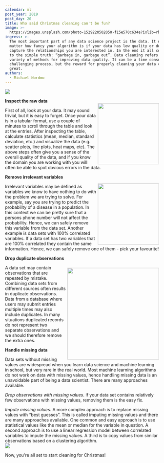```yaml
---
calendar: ml
post_year: 2019
post_day: 20
title: Who said Christmas cleaning can't be fun?
image: >-
  https://images.unsplash.com/photo-1529220502050-f15e570c634e?ixlib=rb-1.2.1&ixid=eyJhcHBfaWQiOjEyMDd9&auto=format&fit=crop&w=1100&q=60
ingress: >-
  The most important part of any data science project is the data. It does not
  matter how fancy your algorithm is if your data has low quality or does not
  capture the relationships you are interested in. In the end it all comes down
  to the simple truth: “garbage in, garbage out”. Data cleaning refers to a
  variety of methods for improving data quality. It can be a time consuming and
  challenging process, but the reward for properly cleaning your data can be
  great.
authors:
  - Michael Nordmo
---
```

<img src="https://i.imgflip.com/3hmrcj.jpg" style="display: block; margin-left: auto; margin-right: auto;"/>

<img src="https://i.imgflip.com/3hmudr.jpg" width=200 align="right" style="margin:30px 0 0 5px"/>

**Inspect the raw data**

First of all, look at your data. It may sound trivial, but it is easy to forget. Once your data is in a tabular format, use a couple of minutes to scroll through the table and look at the entries. After inspecting the table, calculate statistics (mean, median, standard deviation, etc.) and visualize the data (e.g. scatter plots, line plots, heat maps, etc). The above steps often give you a sense of the overall quality of the data, and if you know the domain you are working with you will often be able to spot obvious errors in the data.

<img src="https://i.imgflip.com/3hmum2.jpg" width=200 align="right" style="margin:30px 0 0 5px"/>

**Remove irrelevant variables**

Irrelevant variables may be defined as variables we know to have nothing to do with the problem we are trying to solve. For example, say you are trying to predict the probability of a disease in a population. In this context we can be pretty sure that a persons phone number will not affect the probability. Hence, we can safely remove this variable from the data set. Another example is data sets with 100% correlated variables. If a data set has two variables that are 100% correlated they contain the same information. Hence, we can safely remove one of them - pick your favourite!

<img src="https://i.imgflip.com/3hmurq.jpg" width=300 align="right" margin-right=10 style="margin:40px 0 0 5px"/>

**Drop duplicate observations**

A data set may contain observations that are repeated by mistake. Combining data sets from different sources often results in duplicate observations. Data from a database where users may submit entries multiple times may also include duplicates. In many situations duplicated records do not represent two separate observations and we should therefore remove the extra ones.

**Handle missing data**

Data sets without missing values are widespread when you learn data science and machine learning in school, but very rare in the real world. Most machine learning algorithms do not work on data with missing values, hence handling missing data is an unavoidable part of being a data scientist. There are many approaches available.

_Drop observations with missing values_. If your data set contains relatively few observations with missing values, removing them is the easy fix.

_Impute missing values_. A more complex approach is to replace missing values with “best guesses”. This is called imputing missing values and there are many approaches available. One common and easy approach is to use statistical values like the mean or median for the variable in question. A second approach is to use a linear regression model between correlated variables to impute the missing values. A third is to copy values from similar observations based on a clustering algorithm.
<img src="https://i.imgflip.com/3hmv8b.jpg" style="display: block; margin-left: auto; margin-right: auto;"/>



Now, you're all set to start cleaning for Christmas!

